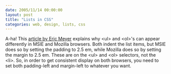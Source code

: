 ```yaml
---
date: 2005/11/14 00:00:00
layout: post
title: "Lists in CSS"
categories: web, design, lists, css
---
```


A-ha! This [article by Eric Meyer](http://www.meyerweb.com/eric/css/list-indent.html) explains why &lt;ul> and &lt;ol>'s can appear differently in MSIE and Mozilla browsers. Both indent the list items, but MSIE does so by setting the padding to 2.5 em, while Mozilla does so by setting the margin to 2.5 em. These are on the &lt;ul> and &lt;ol> selectors, not the &lt;li>. So, in order to get consistent display on both browsers, you need to set both padding-left and margin-left to whatever you want.
